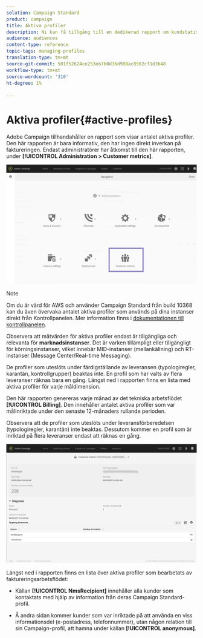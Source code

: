 ```yaml
---
solution: Campaign Standard
product: campaign
title: Aktiva profiler
description: Ni kan få tillgång till en dedikerad rapport om kundstatistik och visualisera aktiva profiler i er Campaign-databas.
audience: audiences
content-type: reference
topic-tags: managing-profiles
translation-type: tm+mt
source-git-commit: 501f52624ce253eb7b0d36d908ac8502cf1d3b48
workflow-type: tm+mt
source-wordcount: '310'
ht-degree: 1%

---
```



# Aktiva profiler{#active-profiles}

Adobe Campaign tillhandahåller en rapport som visar antalet aktiva profiler. Den här rapporten är bara informativ, den har ingen direkt inverkan på faktureringen. Endast administratörer har åtkomst till den här rapporten, under **[!UICONTROL Administration > Customer metrics]**.

![](assets/audience_active_profiles1.png)

>[!NOTE]
>
>Om du är värd för AWS och använder Campaign Standard från build 10368 kan du även övervaka antalet aktiva profiler som används på dina instanser direkt från Kontrollpanelen. Mer information finns i [dokumentationen till kontrollpanelen](https://docs.adobe.com/content/help/en/control-panel/using/performance-monitoring/active-profiles-monitoring.html).
>
>Observera att mätvärden för aktiva profiler endast är tillgängliga och relevanta för **marknadsinstanser**. Det är varken tillämpligt eller tillgängligt för körningsinstanser, vilket innebär MID-instanser (mellankällning) och RT-instanser (Message Center/Real-time Messaging).


De profiler som uteslöts under färdigställande av leveransen (typologiregler, karantän, kontrollgrupper) beaktas inte. En profil som har valts av flera leveranser räknas bara en gång. Längst ned i rapporten finns en lista med aktiva profiler för varje måldimension.

Den här rapporten genereras varje månad av det tekniska arbetsflödet **[!UICONTROL Billing]**. Den innehåller antalet aktiva profiler som var målinriktade under den senaste 12-månaders rullande perioden.

Observera att de profiler som uteslöts under leveransförberedelsen (typologiregler, karantän) inte beaktas. Dessutom kommer en profil som är inriktad på flera leveranser endast att räknas en gång.

![](assets/audience_active_profiles2.png)

Längst ned i rapporten finns en lista över aktiva profiler som bearbetats av faktureringsarbetsflödet:

* Källan **[!UICONTROL NmsRecipient]** innehåller alla kunder som kontaktats med hjälp av information från deras Campaign Standard-profil.

* Å andra sidan kommer kunder som var inriktade på att använda en viss informationsdel (e-postadress, telefonnummer), utan någon relation till sin Campaign-profil, att hamna under källan **[!UICONTROL anonymous]**.
